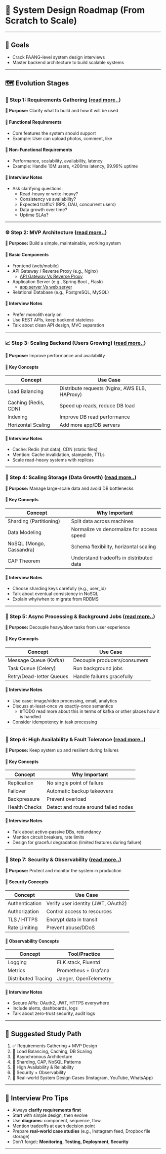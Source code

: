 # 🧱 System Design Roadmap (From Scratch to Scale)

---

## 🎯 Goals

- Crack FAANG-level system design interviews
- Master backend architecture to build scalable systems

---

## 🗺️ Evolution Stages

### 🚩 Step 1: Requirements Gathering ([read more..](./steps/Step1.md))

**🎯 Purpose:** Clarify what to build and how it will be used

#### 🔹 Functional Requirements

- Core features the system should support
- Example: User can upload photos, comment, like

#### 🔹 Non-Functional Requirements

- Performance, scalability, availability, latency
- Example: Handle 10M users, <200ms latency, 99.99% uptime

#### 🧠 Interview Notes

- Ask clarifying questions:
  - Read-heavy or write-heavy?
  - Consistency vs availability?
  - Expected traffic? (RPS, DAU, concurrent users)
  - Data growth over time?
  - Uptime SLAs?

---

### ⚙️ Step 2: MVP Architecture ([read more..](./steps/Step2.md))

**🎯 Purpose:** Build a simple, maintainable, working system

#### 🔹 Basic Components

- Frontend (web/mobile)
- API Gateway / Reverse Proxy (e.g., Nginx)
  - [API Gateway Vs Reverse Proxy](./good%20reads/lbVsReverseproxyVsApigateway.md)
- Application Server (e.g., Spring Boot , Flask)
  - [app server Vs web server](./good%20reads/webserverVsAppserver.md)
- Relational Database (e.g., PostgreSQL, MySQL)

#### 🧠 Interview Notes

- Prefer monolith early on
- Use REST APIs, keep backend stateless
- Talk about clean API design, MVC separation

---

### 📈 Step 3: Scaling Backend (Users Growing) ([read more..](./steps/Step3.md))

**🎯 Purpose:** Improve performance and availability

#### 🔹 Key Concepts

| Concept              | Use Case                                      |
| -------------------- | --------------------------------------------- |
| Load Balancing       | Distribute requests (Nginx, AWS ELB, HAProxy) |
| Caching (Redis, CDN) | Speed up reads, reduce DB load                |
| Indexing             | Improve DB read performance                   |
| Horizontal Scaling   | Add more app/DB servers                       |

#### 🧠 Interview Notes

- Cache: Redis (hot data), CDN (static files)
- Mention: Cache invalidation, stampede, TTLs
- Scale read-heavy systems with replicas

---

### 💾 Step 4: Scaling Storage (Data Growth) ([read more..](./steps/Step4.md))

**🎯 Purpose:** Manage large-scale data and avoid DB bottlenecks

#### 🔹 Key Concepts

| Concept                  | Why Important                             |
| ------------------------ | ----------------------------------------- |
| Sharding (Partitioning)  | Split data across machines                |
| Data Modeling            | Normalize vs denormalize for access speed |
| NoSQL (Mongo, Cassandra) | Schema flexibility, horizontal scaling    |
| CAP Theorem              | Understand tradeoffs in distributed data  |

#### 🧠 Interview Notes

- Choose sharding keys carefully (e.g., user_id)
- Talk about eventual consistency in NoSQL
- Explain why/when to migrate from RDBMS

---

### 🧠 Step 5: Async Processing & Background Jobs ([read more..](./steps/Step5.md))

**🎯 Purpose:** Decouple heavy/slow tasks from user experience

#### 🔹 Key Concepts

| Concept                  | Use Case                     |
| ------------------------ | ---------------------------- |
| Message Queue (Kafka)    | Decouple producers/consumers |
| Task Queue (Celery)      | Run background jobs          |
| Retry/Dead-letter Queues | Handle failures gracefully   |

#### 🧠 Interview Notes

- Use case: image/video processing, email, analytics
- Discuss at-least-once vs exactly-once semantics
  - #TODO read more about this in terms of kafka or other places how it is handled
- Consider idempotency in task processing

---

### 🏰 Step 6: High Availability & Fault Tolerance ([read more..](./steps/Step6_1.md))

**🎯 Purpose:** Keep system up and resilient during failures

#### 🔹 Key Concepts

| Concept       | Why Important                        |
| ------------- | ------------------------------------ |
| Replication   | No single point of failure           |
| Failover      | Automatic backup takeovers           |
| Backpressure  | Prevent overload                     |
| Health Checks | Detect and route around failed nodes |

#### 🧠 Interview Notes

- Talk about active-passive DBs, redundancy
- Mention circuit breakers, rate limits
- Design for graceful degradation (limited features during failure)

---

### 🔐 Step 7: Security & Observability ([read more..](./steps/Step7.md))

**🎯 Purpose:** Protect and monitor the system in production

#### 🔹 Security Concepts

| Concept        | Use Case                           |
| -------------- | ---------------------------------- |
| Authentication | Verify user identity (JWT, OAuth2) |
| Authorization  | Control access to resources        |
| TLS / HTTPS    | Encrypt data in transit            |
| Rate Limiting  | Prevent abuse/DDoS                 |

#### 🔹 Observability Concepts

| Concept             | Tool/Practice         |
| ------------------- | --------------------- |
| Logging             | ELK stack, Fluentd    |
| Metrics             | Prometheus + Grafana  |
| Distributed Tracing | Jaeger, OpenTelemetry |

#### 🧠 Interview Notes

- Secure APIs: OAuth2, JWT, HTTPS everywhere
- Include alerts, dashboards, logs
- Talk about zero-trust security, audit logs

---

## 🧭 Suggested Study Path

1. ✅ Requirements Gathering + MVP Design
2. 🔄 Load Balancing, Caching, DB Scaling
3. 🧵 Asynchronous Architecture
4. 🧱 Sharding, CAP, NoSQL Patterns
5. 🏰 High Availability & Reliability
6. 🔐 Security + Observability
7. 🔧 Real-world System Design Cases (Instagram, YouTube, WhatsApp)

---

## 🧪 Interview Pro Tips

- Always **clarify requirements first**
- Start with simple design, then evolve
- Use **diagrams**: component, sequence, flow
- Mention tradeoffs at each decision point
- Prepare **real-world case studies** (e.g., Instagram feed, Dropbox file storage)
- Don’t forget: **Monitoring, Testing, Deployment, Security**

---
